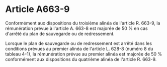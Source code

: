 # Article A663-9

Conformément aux dispositions du troisième alinéa de l'article R. 663-9, la rémunération prévue à l'article A. 663-8 est majorée de 50 % en cas d'arrêté du plan de sauvegarde ou de redressement.

Lorsque le plan de sauvegarde ou de redressement est arrêté dans les conditions prévues au premier alinéa de l'article L. 628-8 (numéro 8 du tableau 4-1), la rémunération prévue au premier alinéa est majorée de 50 % conformément aux dispositions du quatrième alinéa de l'article R. 663-9.
